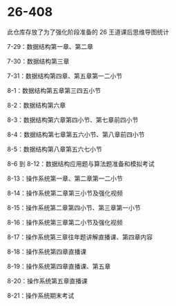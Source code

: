 # 26-408

此仓库存放了为了强化阶段准备的 26 王道课后思维导图统计

7-29：数据结构第一章、第二章

7-30：数据结构第三章

7-31：数据结构第四章、第五章第一二小节

8-1：数据结构第五章第三四五小节

8-2：数据结构第六章

8-3：数据结构第六章第四小节、第七章前四小节

8-4：数据结构第七章第五六小节、第八章前四小节

8-5：数据结构第八章第五六七小节

8-6 到 8-12：数据结构应用题与算法题准备和模拟考试

8-13：操作系统第一章、第二章第一二小节

8-14：操作系统第二章第三小节及强化视频

8-15：操作系统第二章第四小节、第三章第一小节

8-16：操作系统第三章第二小节及强化视频

8-17：操作系统第三章往年题讲解直播课、第四章内容

8-18：操作系统第四章直播课

8-19：操作系统第四章直播课、第五章

8-20：操作系统第五章直播课

8-21：操作系统期末考试
